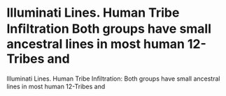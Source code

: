 # Illuminati Lines. Human Tribe Inﬁltration Both groups have small ancestral lines in most human 12-Tribes and

Illuminati Lines. Human Tribe Inﬁltration: Both groups have small ancestral lines in most human 12-Tribes and